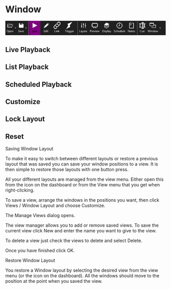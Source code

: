 # Window

![](../../images/toolbar.png)

## Live Playback

## List Playback

## Scheduled Playback

## Customize

## Lock Layout

## Reset

Saving Window Layout

To make it easy to switch between different layouts or restore a previous layout that was saved you can save your window positions to a view. It is then simple to restore those layouts with one button press.

All your different layouts are managed from the view menu. Either open this from the icon on the dashboard or from the View menu that you get when right-clicking.



To save a view, arrange the windows in the positions you want, then click Views / Window Layout and choose Customize.

The Manage Views dialog opens.



The view manager allows you to add or remove saved views. To save the current view click New and enter the name you want to give to the view.

To delete a view just check the views to delete and select Delete.

Once you have finished click OK.

 

Restore Window Layout

You restore a Window layout by selecting the desired view from the view menu (or the icon on the dashboard). All the windows should move to the position at the point when you saved the view.

